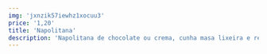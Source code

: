 ```yaml
---
img: 'jxnzik57iewhz1xocuu3'
price: '1,20'
title: 'Napolitana'
description: 'Napolitana de chocolate ou crema, cunha masa lixeira e recheo exquisito, ideal para un momento de pracer.'
---
```

